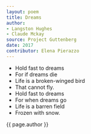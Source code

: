 ```yaml
---
layout: poem
title: Dreams
author: 
- Langston Hughes
- Claude Mckay
source: Project Guttenberg
date: 2017
contributor: Elena Pierazzo
---
```


- Hold fast to dreams
- For if dreams die
- Life is a broken-winged bird
- That cannot fly.
- Hold fast to dreams
- For when dreams go
- Life is a barren field
- Frozen with snow.

<p class="citation">{{ page.author }}</p>


